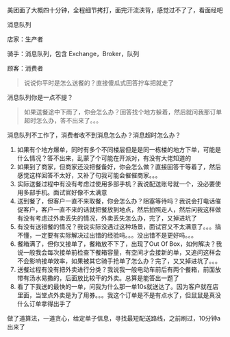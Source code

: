 美团面了大概四十分钟，全程细节拷打，面完汗流浃背，感觉过不了了，看面经吧

消息队列

店家：生产者

骑手：消息队列，包含 Exchange，Broker，队列

顾客：消费者





> 说说你平时是怎么送餐的？直接傻瓜式回答拧车把就走了

消息队列你是一点不提？

> 如果送餐途中下雨了，你会怎么办？回答找个地方躲着，然后就问我那订单超时怎么办，答不出来了。。。

消息队列不工作了，消费者收不到消息怎么办？消息超时怎么办？







1. 如果有个地方爆单，同时有多个不同楼层但是是同一栋楼的地方下单，可能是什么情况？答不出来，乱蒙了个可能在开派对，有没有大佬知道的
2. 如果到了商家，但商家还没把餐备好，你会怎么做？直接回答干等着了，然后感觉这样回答不太好，又补了句我可能会催催商家。。。
3. 实际送餐过程中有没有考虑过使用多部手机？我说配送账号就一个，没必要使用多部手机。面试官好像不太满意
4. 送到餐了，但客户一直不来取餐，你会怎么办？阻塞等待吗？我说会打电话催促客户，客户一直不来的话就把餐放到地点，然后拍照走人，然后问我这样做有没有考虑过外卖丢失的情况，外卖丢失怎么办，完了，又掉进坑了
5. 有没有送错餐的情况？我说实际没遇过这种场景，面试官又不太满意了。。。搞不懂，一定要有实际解决过出错的经验吗。。。没出错不是更好吗。。。
6. 餐箱满了，但你又接单了，餐箱放不下了，出现了Out Of Box，如何解决？我说一般我会每次接单前检查下餐箱容量，有空间才会接新的单，又追问这样会不会影响接单效率，如果被其它骑手抢单了怎么办？完了，又又掉进坑了。。。
7. 送餐过程有没有把外卖进行分类？我说我一般电动车前后有两个餐箱，前面放带有汤水易撒的，后面放比较干的外卖。总算是能答出一题了
8. 看了下我送的最快的一单，问我为什么那一单10s就送达了。因为客户就在店里面，当堂点外卖是为了用券。。。我这个订单是不是有点水了，但鼠鼠是真没什么订单拿得出手了

做了道算法，一道贪心，给定单子信息，寻找最短配送路线，之前刷过，10分钟a出来了